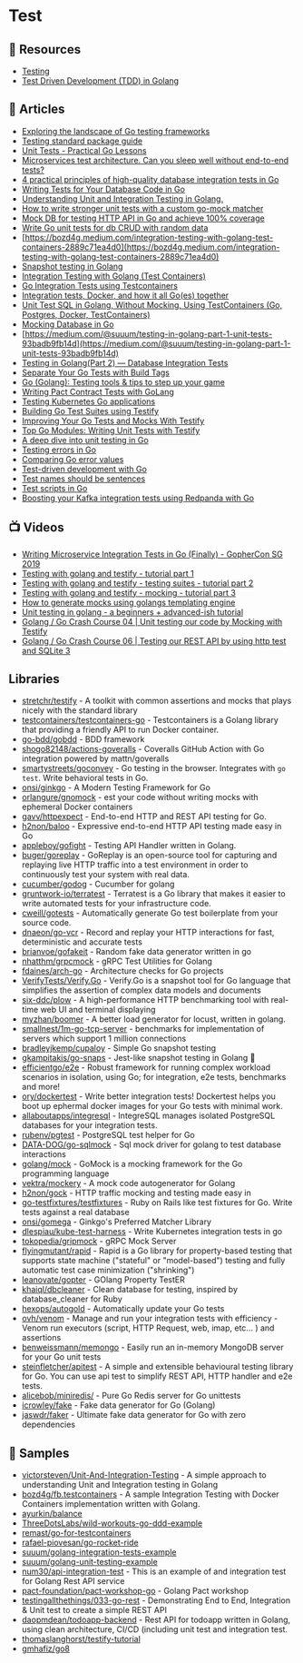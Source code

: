 # Test

## 📘 Resources
- [Testing](https://github.com/golang/go/wiki/Articles#testing)
- [Test Driven Development (TDD) in Golang](https://www.youtube.com/playlist?list=PLtFquUj7IL8VpSL98BTvl3lnD8HS4NGlA)

## 📕 Articles
- [Exploring the landscape of Go testing frameworks](https://bmuschko.com/blog/go-testing-frameworks/)
- [Testing standard package guide](https://pkg.go.dev/testing@master)
- [Unit Tests - Practical Go Lessons](https://www.practical-go-lessons.com/chap-19-unit-tests)
- [Microservices test architecture. Can you sleep well without end-to-end tests?](https://threedots.tech/post/microservices-test-architecture/)
- [4 practical principles of high-quality database integration tests in Go](https://threedots.tech/post/database-integration-testing/)
- [Writing Tests for Your Database Code in Go](https://markphelps.me/posts/writing-tests-for-your-database-code-in-go/)
- [Understanding Unit and Integration Testing in Golang.](https://medium.com/@victorsteven/understanding-unit-and-integrationtesting-in-golang-ba60becb778d)
- [How to write stronger unit tests with a custom go-mock matcher](https://dev.to/techschoolguru/how-to-write-stronger-unit-tests-with-a-custom-go-mock-matcher-55pc)
- [Mock DB for testing HTTP API in Go and achieve 100% coverage](https://dev.to/techschoolguru/mock-db-for-testing-http-api-in-go-and-achieve-100-coverage-4pa9)
- [Write Go unit tests for db CRUD with random data](https://dev.to/techschoolguru/write-go-unit-tests-for-db-crud-with-random-data-53no)
- [https://bozd4g.medium.com/integration-testing-with-golang-test-containers-2889c71ea4d0](https://bozd4g.medium.com/integration-testing-with-golang-test-containers-2889c71ea4d0)
- [Snapshot testing in Golang](https://dev.to/gkampitakis/snapshot-testing-in-golang-fpk)
- [Integration Testing with Golang (Test Containers)](https://bozdag.dev/post/integration-testing-with-golang-test-containers/)
- [Go Integration Tests using Testcontainers](https://dev.to/remast/go-integration-tests-using-testcontainers-9o5)
- [Integration tests, Docker, and how it all Go(es) together](https://levelup.gitconnected.com/integration-tests-docker-and-how-it-all-go-es-together-b57a22cac567)
- [Unit Test SQL in Golang, Without Mocking, Using TestContainers (Go, Postgres, Docker, TestContainers)](https://levelup.gitconnected.com/unit-test-sql-in-golang-without-mocking-using-testcontainers-go-postgres-docker-4f61574b1989)
- [Mocking Database in Go](https://dev.to/pancy/mocking-database-in-go-55bo)
- [https://medium.com/@suuum/testing-in-golang-part-1-unit-tests-93badb9fb14d](https://medium.com/@suuum/testing-in-golang-part-1-unit-tests-93badb9fb14d)
- [Testing in Golang(Part 2) — Database Integration Tests](https://medium.com/@suuum/testing-in-golang-part-2-database-integration-tests-ad6880de22b4)
- [Separate Your Go Tests with Build Tags](https://mickey.dev/posts/go-build-tags-testing/)
- [Go (Golang): Testing tools & tips to step up your game](https://blog.devgenius.io/go-golang-testing-tools-tips-to-step-up-your-game-4ed165a5b3b5)
- [Writing Pact Contract Tests with GoLang](https://medium.com/trendyol-tech/writing-pact-contract-tests-with-golang-2c20b5049e0c)
- [Testing Kubernetes Go applications](https://itnext.io/testing-kubernetes-go-applications-f1f87502b6ef)
- [Building Go Test Suites using Testify](https://brunoscheufler.com/blog/2020-04-12-building-go-test-suites-using-testify)
- [Improving Your Go Tests and Mocks With Testify](https://tutorialedge.net/golang/improving-your-tests-with-testify-go/)
- [Top Go Modules: Writing Unit Tests with Testify](https://jfrog.com/blog/top-go-modules-writing-unit-tests-with-testify/)
- [A deep dive into unit testing in Go](https://blog.logrocket.com/a-deep-dive-into-unit-testing-in-go/)
- [Testing errors in Go](https://bitfieldconsulting.com/golang/testing-errors)
- [Comparing Go error values](https://bitfieldconsulting.com/golang/comparing-errors)
- [Test-driven development with Go](https://bitfieldconsulting.com/golang/tdd)
- [Test names should be sentences](https://bitfieldconsulting.com/golang/test-names)
- [Test scripts in Go](https://bitfieldconsulting.com/golang/test-scripts)
- [Boosting your Kafka integration tests using Redpanda with Go](https://levelup.gitconnected.com/boosting-your-kafka-integration-tests-using-redpanda-with-go-247e4276c61d)

## 📺 Videos
- [Writing Microservice Integration Tests in Go (Finally) - GopherCon SG 2019](https://www.youtube.com/watch?v=5iVDYga9ts0)
- [Testing with golang and testify - tutorial part 1](https://www.youtube.com/watch?v=Su6zn1_blw0)
- [Testing with golang and testify - testing suites - tutorial part 2](https://www.youtube.com/watch?v=YjPCyofXwpA)
- [Testing with golang and testify - mocking - tutorial part 3](https://www.youtube.com/watch?v=A1eR7TxeGcE)
- [How to generate mocks using golangs templating engine](https://www.youtube.com/watch?v=Ru9YrZW08Pk)
- [Unit testing in golang - a beginners + advanced-ish tutorial](https://www.youtube.com/watch?v=CXYEQyMUYfo)
- [Golang / Go Crash Course 04 | Unit testing our code by Mocking with Testify](https://www.youtube.com/watch?v=uB_45bSIyik)
- [Golang / Go Crash Course 06 | Testing our REST API by using http test and SQLite 3](https://www.youtube.com/watch?v=xogVXRiID5E)
## Libraries
- [stretchr/testify](https://github.com/stretchr/testify) - A toolkit with common assertions and mocks that plays nicely with the standard library
- [testcontainers/testcontainers-go](https://github.com/testcontainers/testcontainers-go) - Testcontainers is a Golang library that providing a friendly API to run Docker container. 
- [go-bdd/gobdd](https://github.com/go-bdd/gobdd) - BDD framework
- [shogo82148/actions-goveralls](https://github.com/shogo82148/actions-goveralls) - Coveralls GitHub Action with Go integration powered by mattn/goveralls
- [smartystreets/goconvey](https://github.com/smartystreets/goconvey) - Go testing in the browser. Integrates with `go test`. Write behavioral tests in Go.
- [onsi/ginkgo](https://github.com/onsi/ginkgo) - A Modern Testing Framework for Go
- [orlangure/gnomock](https://github.com/orlangure/gnomock) - est your code without writing mocks with ephemeral Docker containers
- [gavv/httpexpect](https://github.com/gavv/httpexpect) - End-to-end HTTP and REST API testing for Go.
- [h2non/baloo](https://github.com/h2non/baloo) - Expressive end-to-end HTTP API testing made easy in Go
- [appleboy/gofight](https://github.com/appleboy/gofight) - Testing API Handler written in Golang.
- [buger/goreplay](https://github.com/buger/goreplay) - GoReplay is an open-source tool for capturing and replaying live HTTP traffic into a test environment in order to continuously test your system with real data.
- [cucumber/godog](https://github.com/cucumber/godog) - Cucumber for golang
- [gruntwork-io/terratest](https://github.com/gruntwork-io/terratest) - Terratest is a Go library that makes it easier to write automated tests for your infrastructure code.
- [cweill/gotests](https://github.com/cweill/gotests) - Automatically generate Go test boilerplate from your source code.
- [dnaeon/go-vcr](https://github.com/dnaeon/go-vcr) - Record and replay your HTTP interactions for fast, deterministic and accurate tests
- [brianvoe/gofakeit](https://github.com/brianvoe/gofakeit) - Random fake data generator written in go
- [nhatthm/grpcmock](https://github.com/nhatthm/grpcmock) - gRPC Test Utilities for Golang
- [fdaines/arch-go](https://github.com/fdaines/arch-go) - Architecture checks for Go projects
- [VerifyTests/Verify.Go](https://github.com/VerifyTests/Verify.Go) - Verify.Go is a snapshot tool for Go language that simplifies the assertion of complex data models and documents
- [six-ddc/plow](https://github.com/six-ddc/plow) - A high-performance HTTP benchmarking tool with real-time web UI and terminal displaying
- [myzhan/boomer](https://github.com/myzhan/boomer) - A better load generator for locust, written in golang.
- [smallnest/1m-go-tcp-server](https://github.com/smallnest/1m-go-tcp-server) - benchmarks for implementation of servers which support 1 million connections
- [bradleyjkemp/cupaloy](https://github.com/bradleyjkemp/cupaloy) - Simple Go snapshot testing
- [gkampitakis/go-snaps](https://github.com/gkampitakis/go-snaps) - Jest-like snapshot testing in Golang 📸
- [efficientgo/e2e](https://github.com/efficientgo/e2e) - Robust framework for running complex workload scenarios in isolation, using Go; for integration, e2e tests, benchmarks and more!
- [ory/dockertest](https://github.com/ory/dockertest) - Write better integration tests! Dockertest helps you boot up ephermal docker images for your Go tests with minimal work.
- [allaboutapps/integresql](https://github.com/allaboutapps/integresql) - IntegreSQL manages isolated PostgreSQL databases for your integration tests.
- [rubenv/pgtest](https://github.com/rubenv/pgtest) - PostgreSQL test helper for Go
- [DATA-DOG/go-sqlmock](https://github.com/DATA-DOG/go-sqlmock) - Sql mock driver for golang to test database interactions
- [golang/mock](https://github.com/golang/mock) - GoMock is a mocking framework for the Go programming language
- [vektra/mockery](https://github.com/vektra/mockery) - A mock code autogenerator for Golang
- [h2non/gock](https://github.com/h2non/gock) - HTTP traffic mocking and testing made easy in 
- [go-testfixtures/testfixtures](https://github.com/go-testfixtures/testfixtures) - Ruby on Rails like test fixtures for Go. Write tests against a real database
- [onsi/gomega](https://github.com/onsi/gomega) - Ginkgo's Preferred Matcher Library
- [dlespiau/kube-test-harness](https://github.com/dlespiau/kube-test-harness) - Write Kubernetes integration tests in go
- [tokopedia/gripmock](https://github.com/tokopedia/gripmock) - gRPC Mock Server
- [flyingmutant/rapid](https://github.com/flyingmutant/rapid) - Rapid is a Go library for property-based testing that supports state machine ("stateful" or "model-based") testing and fully automatic test case minimization ("shrinking")
- [leanovate/gopter](https://github.com/leanovate/gopter) - GOlang Property TestER
- [khaiql/dbcleaner](https://github.com/khaiql/dbcleaner) - Clean database for testing, inspired by database_cleaner for Ruby
- [hexops/autogold](https://github.com/hexops/autogold) - Automatically update your Go tests
- [ovh/venom](https://github.com/ovh/venom) - Manage and run your integration tests with efficiency - Venom run executors (script, HTTP Request, web, imap, etc... ) and assertions
- [benweissmann/memongo](https://github.com/benweissmann/memongo) - Easily run an in-memory MongoDB server for your Go unit tests
- [steinfletcher/apitest](https://github.com/steinfletcher/apitest) - A simple and extensible behavioural testing library for Go. You can use api test to simplify REST API, HTTP handler and e2e tests.
- [alicebob/miniredis/](https://github.com/alicebob/miniredis/) - Pure Go Redis server for Go unittests
- [icrowley/fake](https://github.com/icrowley/fake) - Fake data generator for Go (Golang)
- [jaswdr/faker](https://github.com/jaswdr/faker) - Ultimate fake data generator for Go with zero dependencies
## 🚀 Samples
- [victorsteven/Unit-And-Integration-Testing](https://github.com/victorsteven/Unit-And-Integration-Testing) - A simple approach to understanding Unit and Integration testing in Golang
- [bozd4g/fb.testcontainers](https://github.com/bozd4g/fb.testcontainers) - A sample Integration Testing with Docker Containers implementation written with Golang.
- [ayurkin/balance](https://github.com/ayurkin/balance/blob/main/internal/tests/balance_suite_test.go)
- [ThreeDotsLabs/wild-workouts-go-ddd-example](https://github.com/ThreeDotsLabs/wild-workouts-go-ddd-example)
- [remast/go-for-testcontainers](https://github.com/remast/go-for-testcontainers)
- [rafael-piovesan/go-rocket-ride](https://github.com/rafael-piovesan/go-rocket-ride)
- [suuum/golang-integration-tests-example](https://github.com/suuum/golang-integration-tests-example)
- [suuum/golang-unit-testing-example](https://github.com/suuum/golang-unit-testing-example)
- [num30/api-integration-test](https://github.com/num30/api-integration-test) - This is an example of and integration test for Golang Rest API service
- [pact-foundation/pact-workshop-go](https://github.com/pact-foundation/pact-workshop-go) - Golang Pact workshop
- [testingallthethings/033-go-rest](https://github.com/testingallthethings/033-go-rest) - Demonstrating End to End, Integration & Unit test to create a simple REST API
- [daopmdean/todoapp-backend](https://github.com/daopmdean/todoapp-backend) - Rest API for todoapp written in Golang, using clean architecture, CI/CD (including unit test and integration test.
- [thomaslanghorst/testify-tutorial](https://github.com/thomaslanghorst/testify-tutorial)
- [gmhafiz/go8](https://github.com/gmhafiz/go8)